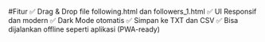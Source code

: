 #Fitur
✅ Drag & Drop file following.html dan followers_1.html
✅ UI Responsif dan modern
✅ Dark Mode otomatis
✅ Simpan ke TXT dan CSV
✅ Bisa dijalankan offline seperti aplikasi (PWA-ready)
